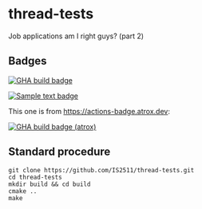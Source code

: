 # thread-tests

Job applications am I right guys? (part 2)

## Badges

[![GHA build badge](https://img.shields.io/github/actions/workflow/status/IS2511/thread-tests/cmake.yml?branch=master&label=GHA%20build)](https://github.com/IS2511/thread-tests/actions)

[![Sample text badge](https://img.shields.io/badge/Sample-text-blue?style=flat)](https://theuselessweb.com/)

This one is from https://actions-badge.atrox.dev:

[![GHA build badge (atrox)](https://img.shields.io/endpoint.svg?url=https%3A%2F%2Factions-badge.atrox.dev%2FIS2511%2Fthread-tests%2Fbadge%3Fref%3Dmaster&label=GHA%20build&style=flat)](https://actions-badge.atrox.dev/IS2511/thread-tests/goto?ref=master)


## Standard procedure

```shell
git clone https://github.com/IS2511/thread-tests.git
cd thread-tests
mkdir build && cd build
cmake ..
make
```
